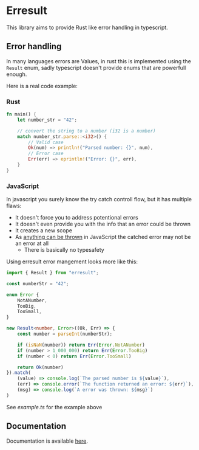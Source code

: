 # Erresult

This library aims to provide Rust like error handling in typescript.

## Error handling

In many languages errors are Values, in rust this is implemented using the `Result` enum, sadly typescript doesn't provide enums that are powerfull enough.  

Here is a real code example:

### Rust

```rust
fn main() {
    let number_str = "42";

    // convert the string to a number (i32 is a number)
    match number_str.parse::<i32>() {
        // Valid case
        Ok(num) => println!("Parsed number: {}", num),
        // Error case
        Err(err) => eprintln!("Error: {}", err),
    }
}
```
### JavaScript

In javascript you surely know the try catch controll flow, but it has multiple flaws:

- It doesn't force you to address potentional errors
- It doesn't even provide you with the info that an error could be thrown
- It creates a new scope
- As [anything can be thrown](https://kentcdodds.com/blog/get-a-catch-block-error-message-with-typescript) in JavaScript the catched error may not be an error at all
    - There is basically no typesafety

Using erresult error mangement looks more like this:

```ts
import { Result } from "erresult";

const numberStr = "42";

enum Error {
	NotANumber,
	TooBig,
	TooSmall,
}

new Result<number, Error>((Ok, Err) => {
	const number = parseInt(numberStr);

	if (isNaN(number)) return Err(Error.NotANumber)
	if (number > 1_000_000) return Err(Error.TooBig)
	if (number < 0) return Err(Error.TooSmall)

	return Ok(number)
}).match(
	(value) => console.log(`The parsed number is ${value}`),
	(err) => console.error(`The function returned an error: ${err}`),
	(msg) => console.log(`A error was thrown: ${msg}`)
)
```

See *example.ts* for the example above

## Documentation

Documentation is available [here](https://dlurak.github.io/erresult/).
